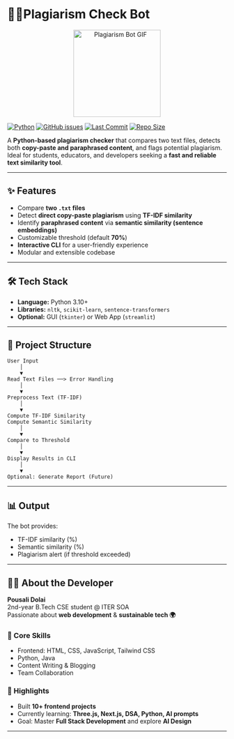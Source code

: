 # 🕵️‍♂️Plagiarism Check Bot

<p align="center">
  <a> <img src="https://media4.giphy.com/avatars/acetech/RK67baKq9A79.gif" width="200px" alt="Plagiarism Bot GIF">
  </a>

[![Python](https://img.shields.io/badge/Python-3.10+-blue?style=flat-square&logo=python)](https://www.python.org/)
[![GitHub issues](https://img.shields.io/github/issues/yourusername/plagiarism_bot?style=flat-square)](https://github.com/yourusername/plagiarism_bot/issues)
[![Last Commit](https://img.shields.io/github/last-commit/yourusername/plagiarism_bot?style=flat-square&color=yellow)]()
[![Repo Size](https://img.shields.io/github/repo-size/yourusername/plagiarism_bot?style=flat-square&color=orange)]()

A **Python-based plagiarism checker** that compares two text files, detects both **copy-paste and paraphrased content**, and flags potential plagiarism.  
Ideal for students, educators, and developers seeking a **fast and reliable text similarity tool**.

---

## ✨ Features

- Compare **two `.txt` files**
- Detect **direct copy-paste plagiarism** using **TF-IDF similarity**
- Identify **paraphrased content** via **semantic similarity (sentence embeddings)**
- Customizable threshold (default **70%**)
- **Interactive CLI** for a user-friendly experience
- Modular and extensible codebase

---

## 🛠 Tech Stack

- **Language:** Python 3.10+
- **Libraries:** `nltk`, `scikit-learn`, `sentence-transformers`
- **Optional:** GUI (`tkinter`) or Web App (`streamlit`)

---

## 📁 Project Structure

```
User Input
    │
    ▼
Read Text Files ──> Error Handling
    │
    ▼
Preprocess Text (TF-IDF)
    │
    ▼
Compute TF-IDF Similarity
Compute Semantic Similarity
    │
    ▼
Compare to Threshold
    │
    ▼
Display Results in CLI
    │
    ▼
Optional: Generate Report (Future)

```

---

## 📊 Output

The bot provides:
- TF-IDF similarity (%)
- Semantic similarity (%)
- Plagiarism alert (if threshold exceeded)

---

## 👩‍💻 About the Developer

**Pousali Dolai**  
2nd-year B.Tech CSE student @ ITER SOA  
Passionate about **web development** & **sustainable tech 🌍**

### 💼 Core Skills
- Frontend: HTML, CSS, JavaScript, Tailwind CSS
- Python, Java
- Content Writing & Blogging
- Team Collaboration

### 🚀 Highlights
- Built **10+ frontend projects**
- Currently learning: **Three.js, Next.js, DSA, Python, AI prompts**
- Goal: Master **Full Stack Development** and explore **AI Design**

---

